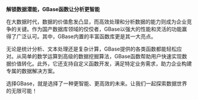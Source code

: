 **解锁数据潜能，GBase函数让分析更智能**

在大数据时代，数据的价值愈发凸显，而高效处理和分析数据的能力则成为企业竞争的关键。作为国产数据库领域的佼佼者，GBase以强大的性能和灵活的功能赢得了广泛认可。其中，GBase内置的丰富函数库更是其一大亮点。

无论是统计分析、文本处理还是复杂计算，GBase提供的各类函数都能轻松应对。从简单的数学运算到高级的数据挖掘算法，GBase函数帮助用户快速实现数据价值转化。此外，它还支持自定义函数开发，满足特定业务需求，助力企业构建专属的数据解决方案。

选择GBase，就是选择了一种更智能、更高效的未来。让我们一起探索数据世界的无限可能！